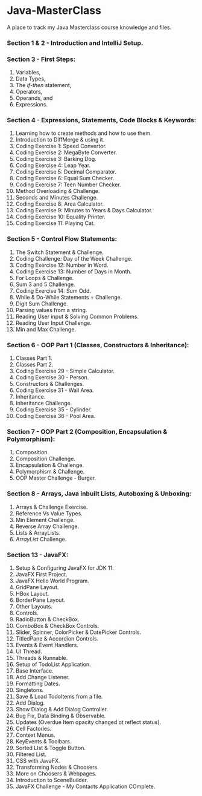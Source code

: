 # Java-MasterClass
A place to track my Java Masterclass course knowledge and files.

### Section 1 & 2 - Introduction and IntelliJ Setup.
### Section 3 - First Steps:
1. Variables,
2. Data Types,
3. The *if-then* statement,
4. Operators,
5. Operands, and
6. Expressions. 
### Section 4 - Expressions, Statements, Code Blocks & Keywords:
1. Learning how to create methods and how to use them.
2. Introduction to DiffMerge & using it.
3. Coding Exercise 1: Speed Convertor.
4. Coding Exercise 2: MegaByte Converter.
5. Coding Exercise 3: Barking Dog.
6. Coding Exercise 4: Leap Year.
7. Coding Exercise 5: Decimal Comparator.
8. Coding Exercise 6: Equal Sum Checker.
9. Coding Exercise 7: Teen Number Checker.
10. Method Overloading & Challenge.
11. Seconds and Minutes Challenge.
12. Coding Exercise 8: Area Calculator.
13. Coding Exercise 9: Minutes to Years & Days Calculator.
14. Coding Exercise 10: Equality Printer.
15. Coding Exercise 11: Playing Cat.
### Section 5 - Control Flow Statements:
1. The Switch Statement & Challenge.
2. Coding Challenge: Day of the Week Challenge.
3. Coding Exercise 12: Number in Word.
4. Coding Exercise 13: Number of Days in Month.
5. For Loops & Challenge.
6. Sum 3 and 5 Challenge.
7. Coding Exercise 14: Sum Odd.
8. While & Do-While Statements + Challenge.
9. Digit Sum Challenge.
10. Parsing values from a string.
11. Reading User input & Solving Common Problems.
12. Reading User Input Challenge.
13. Min and Max Challenge.
### Section 6 - OOP Part 1 (Classes, Constructors & Inheritance):
1. Classes Part 1.
2. Classes Part 2.
3. Coding Exercise 29 - Simple Calculator.
4. Coding Exercise 30 - Person.
5. Constructors & Challenges.
6. Coding Exercise 31 - Wall Area.
7. Inheritance.
8. Inheritance Challenge.
9. Coding Exercise 35 - Cylinder.
10. Coding Exercise 36 - Pool Area.
### Section 7 - OOP Part 2 (Composition, Encapsulation & Polymorphism):
1. Composition.
2. Composition Challenge.
3. Encapsulation & Challenge.
4. Polymorphism & Challenge.
5. OOP Master Challenge - Burger.
### Section 8 - Arrays, Java inbuilt Lists, Autoboxing & Unboxing:
1. Arrays & Challenge Exercise.
2. Reference Vs Value Types.
3. Min Element Challenge.
4. Reverse Array Challenge.
5. Lists & ArrayLists.
6. *ArrayList* Challenge.
### Section 13 - JavaFX:
1. Setup & Configuring JavaFX for JDK 11.
2. JavaFX First Project.
3. JavaFX Hello World Program.
4. GridPane Layout.
5. HBox Layout.
6. BorderPane Layout.
7. Other Layouts.
8. Controls.
9. RadioButton & CheckBox.
10. ComboBox & CheckBox Controls.
11. Slider, Spinner, ColorPicker & DatePicker Controls.
12. TitledPane & Accordion Controls.
13. Events & Event Handlers.
14. UI Thread.
15. Threads & Runnable.
16. Setup of TodoList Application.
17. Base Interface.
18. Add Change Listener.
19. Formatting Dates.
20. Singletons.
21. Save & Load TodoItems from a file.
22. Add Dialog.
22. Show Dialog & Add Dialog Controller.
23. Bug Fix, Data Binding & Observable.
24. Updates (Overdue Item opacity changed ot reflect status).
25. Cell Factories.
26. Context Menus.
27. KeyEvents & Toolbars.
28. Sorted LIst & Toggle Button.
29. Filtered List.
30. CSS with JavaFX.
31. Transforming Nodes & Choosers.
32. More on Choosers & Webpages.
33. Introduction to SceneBuilder.
34. JavaFX Challenge - My Contacts Application COmplete.

